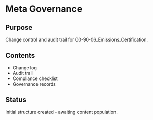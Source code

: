 # Meta Governance

## Purpose
Change control and audit trail for 00-90-06_Emissions_Certification.

## Contents
- Change log
- Audit trail
- Compliance checklist
- Governance records

## Status
Initial structure created - awaiting content population.
